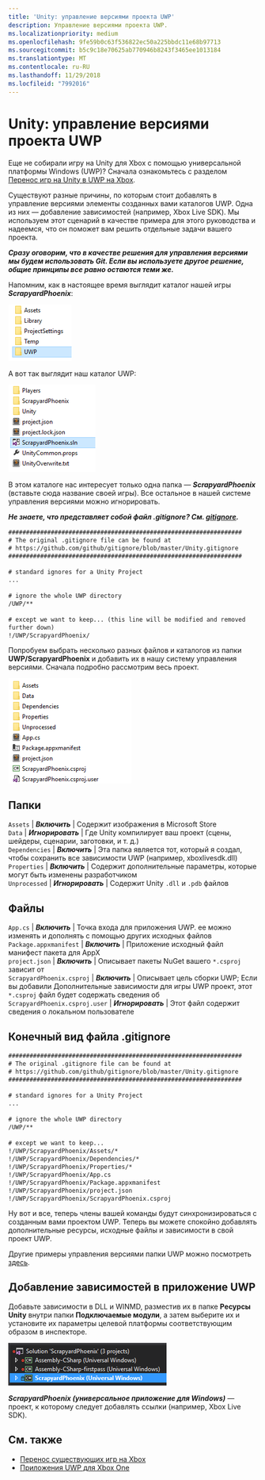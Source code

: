```yaml
---
title: 'Unity: управление версиями проекта UWP'
description: Управление версиями проекта UWP.
ms.localizationpriority: medium
ms.openlocfilehash: 9fe59b0c63f536822ec50a225bbdc11e68b97713
ms.sourcegitcommit: b5c9c18e70625ab770946b8243f3465ee1013184
ms.translationtype: MT
ms.contentlocale: ru-RU
ms.lasthandoff: 11/29/2018
ms.locfileid: "7992016"
---
```

# <a name="unity-version-control-your-uwp-project"></a>Unity: управление версиями проекта UWP

Еще не собирали игру на Unity для Xbox с помощью универсальной платформы Windows (UWP)?  Сначала ознакомьтесь с разделом [Перенос игр на Unity в UWP на Xbox](development-lanes-unity.md).

Существуют разные причины, по которым стоит добавлять в управление версиями элементы созданных вами каталогов UWP. Одна из них — добавление зависимостей (например, Xbox Live SDK).  Мы используем этот сценарий в качестве примера для этого руководства и надеемся, что он поможет вам решить отдельные задачи вашего проекта.

***Сразу оговорим, что в качестве решения для управления версиями мы будем использовать Git.  Если вы используете другое решение, общие принципы все равно остаются теми же.***

Напомним, как в настоящее время выглядит каталог нашей игры ***ScrapyardPhoenix***:

![Целевая папка сборки](images/build-destination.png)

А вот так выглядит наш каталог UWP:

![Решение VS для UWP](images/uwp-vs-solution.png)

В этом каталоге нас интересует только одна папка — ***ScrapyardPhoenix*** (вставьте сюда название своей игры).  Все остальное в нашей системе управления версиями можно игнорировать.

***Не знаете, что представляет собой файл .gitignore?  См. [gitignore](https://git-scm.com/docs/gitignore).***

    ##################################################################
    # The original .gitignore file can be found at
    # https://github.com/github/gitignore/blob/master/Unity.gitignore
    ##################################################################

    # standard ignores for a Unity Project
    ...

    # ignore the whole UWP directory
    /UWP/**

    # except we want to keep... (this line will be modified and removed further down)
    !/UWP/ScrapyardPhoenix/

Попробуем выбрать несколько разных файлов и каталогов из папки **UWP/ScrapyardPhoenix** и добавить их в нашу систему управления версиями.  Сначала подробно рассмотрим весь проект.

![Каталог сборки UWP](images/uwp-build-directory.png)  

## <a name="folders"></a>Папки  

`Assets` | ***Включить*** | Содержит изображения в Microsoft Store  
`Data`   | ***Игнорировать*** | Где Unity компилирует ваш проект (сцены, шейдеры, сценарии, заготовки, и т. д.)  
`Dependencies` | ***Включить*** | Эта папка является тот, который я создал, чтобы сохранить все зависимости UWP (например, xboxlivesdk.dll)  
`Properties` | ***Включить*** | Содержит дополнительные параметры, которые могут быть изменены разработчиком  
`Unprocessed` | ***Игнорировать*** | Содержит Unity `.dll` и `.pdb` файлов  

## <a name="files"></a>Файлы  

`App.cs` | ***Включить*** | Точка входа для приложения UWP. ее можно изменять и дополнять с помощью других исходных файлов  
`Package.appxmanifest` | ***Включить*** | Приложение исходный файл манифест пакета для AppX  
`project.json` | ***Включить*** | Описывает пакеты NuGet вашего `*.csproj` зависит от  
`ScrapyardPhoenix.csproj` | ***Включить*** | Описывает цель сборки UWP; Если вы добавили Дополнительные зависимости для игры UWP проект, этот `*.csproj` файл будет содержать сведения об  
`ScrapyardPhoenix.csproj.user` | ***Игнорировать*** | Этот файл содержит сведения о локальном пользователе

## <a name="resulting-gitignore"></a>Конечный вид файла .gitignore

    ##################################################################
    # The original .gitignore file can be found at
    # https://github.com/github/gitignore/blob/master/Unity.gitignore
    ##################################################################

    # standard ignores for a Unity Project
    ...

    # ignore the whole UWP directory
    /UWP/**

    # except we want to keep...
    !/UWP/ScrapyardPhoenix/Assets/*
    !/UWP/ScrapyardPhoenix/Dependencies/*
    !/UWP/ScrapyardPhoenix/Properties/*
    !/UWP/ScrapyardPhoenix/App.cs
    !/UWP/ScrapyardPhoenix/Package.appxmanifest
    !/UWP/ScrapyardPhoenix/project.json
    !/UWP/ScrapyardPhoenix/ScrapyardPhoenix.csproj

Ну вот и все, теперь члены вашей команды будут синхронизироваться с созданным вами проектом UWP. Теперь вы можете спокойно добавлять дополнительные ресурсы, исходные файлы и зависимости в свой проект UWP.

Другие примеры управления версиями папки UWP можно посмотреть [здесь](https://bitbucket.org/Unity-Technologies/windowsstoreappssamples/overview).

## <a name="adding-dependencies-to-your-uwp-app"></a>Добавление зависимостей в приложение UWP

Добавьте зависимости в DLL и WINMD, разместив их в папке **Ресурсы Unity** внутри папки **Подключаемые модули**, а затем выберите их и установите их параметры целевой платформы соответствующим образом в инспекторе.

![Решение UWP](images/uwp-solution.PNG)

***ScrapyardPhoenix (универсальное приложение для Windows)*** — проект, к которому следует добавлять ссылки (например, Xbox Live SDK).

## <a name="see-also"></a>См. также
- [Перенос существующих игр на Xbox](development-lanes-landing.md)
- [Приложения UWP для Xbox One](index.md)
